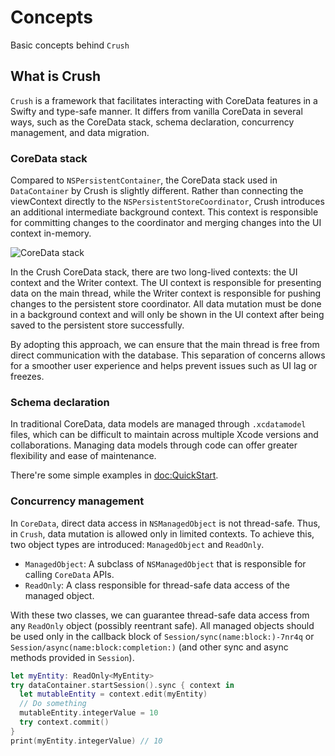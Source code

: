 # Concepts

Basic concepts behind `Crush`

## What is Crush

`Crush` is a framework that facilitates interacting with CoreData features in a Swifty and type-safe manner. It differs from vanilla CoreData in several ways, such as the CoreData stack, schema declaration, concurrency management, and data migration.

### CoreData stack

Compared to `NSPersistentContainer`, the CoreData stack used in ``DataContainer`` by Crush is slightly different. Rather than connecting the viewContext directly to the `NSPersistentStoreCoordinator`, Crush introduces an additional intermediate background context. This context is responsible for committing changes to the coordinator and merging changes into the UI context in-memory.

![CoreData stack](CoreDataStack)

In the Crush CoreData stack, there are two long-lived contexts: the UI context and the Writer context. The UI context is responsible for presenting data on the main thread, while the Writer context is responsible for pushing changes to the persistent store coordinator. All data mutation must be done in a background context and will only be shown in the UI context after being saved to the persistent store successfully.

By adopting this approach, we can ensure that the main thread is free from direct communication with the database. This separation of concerns allows for a smoother user experience and helps prevent issues such as UI lag or freezes.

### Schema declaration

In traditional CoreData, data models are managed through `.xcdatamodel` files, which can be difficult to maintain across multiple Xcode versions and collaborations. Managing data models through code can offer greater flexibility and ease of maintenance.

There're some simple examples in <doc:QuickStart>.

### Concurrency management

In `CoreData`, direct data access in `NSManagedObject` is not thread-safe. Thus, in `Crush`, data mutation is allowed only in limited contexts. To achieve this, two object types are introduced: `ManagedObject` and `ReadOnly`.

- ``ManagedObject``: A subclass of `NSManagedObject` that is responsible for calling `CoreData` APIs.
- ``ReadOnly``: A class responsible for thread-safe data access of the managed object.

With these two classes, we can guarantee thread-safe data access from any ``ReadOnly`` object (possibly reentrant safe). All managed objects should be used only in the callback block of ``Session/sync(name:block:)-7nr4q`` or ``Session/async(name:block:completion:)`` (and other sync and async methods provided in ``Session``).

```swift
let myEntity: ReadOnly<MyEntity>
try dataContainer.startSession().sync { context in
  let mutableEntity = context.edit(myEntity)
  // Do something
  mutableEntity.integerValue = 10
  try context.commit()
}
print(myEntity.integerValue) // 10
```

